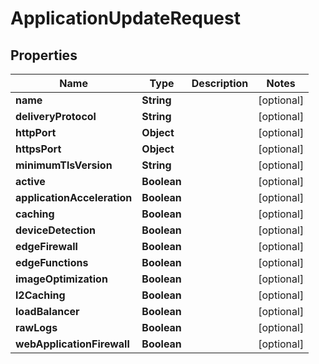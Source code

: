 

# ApplicationUpdateRequest


## Properties

| Name | Type | Description | Notes |
|------------ | ------------- | ------------- | -------------|
|**name** | **String** |  |  [optional] |
|**deliveryProtocol** | **String** |  |  [optional] |
|**httpPort** | **Object** |  |  [optional] |
|**httpsPort** | **Object** |  |  [optional] |
|**minimumTlsVersion** | **String** |  |  [optional] |
|**active** | **Boolean** |  |  [optional] |
|**applicationAcceleration** | **Boolean** |  |  [optional] |
|**caching** | **Boolean** |  |  [optional] |
|**deviceDetection** | **Boolean** |  |  [optional] |
|**edgeFirewall** | **Boolean** |  |  [optional] |
|**edgeFunctions** | **Boolean** |  |  [optional] |
|**imageOptimization** | **Boolean** |  |  [optional] |
|**l2Caching** | **Boolean** |  |  [optional] |
|**loadBalancer** | **Boolean** |  |  [optional] |
|**rawLogs** | **Boolean** |  |  [optional] |
|**webApplicationFirewall** | **Boolean** |  |  [optional] |



